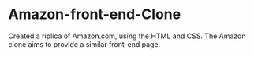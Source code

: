 # Amazon-front-end-Clone
Created a riplica of Amazon.com, using the HTML and CSS. The Amazon clone aims to provide a similar front-end page.
